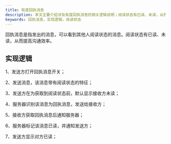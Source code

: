 ```yaml
---
title: 有度回执消息
description: 本文主要介绍涉及有度回执消息的相关逻辑说明；阅读状态有已读、未读，从而提高沟通效率。
keywords: 回执消息，实现逻辑，阅读状态
---
```


回执消息是指发出的消息，可以看到其他人阅读状态的消息。阅读状态有已读、未读，从而提高沟通效率。

## 实现逻辑

1、发送方打开回执消息开关；

2、发送消息，该消息带有阅读状态的特征；

3、发送方在为获取到阅读状态前，默认显示接收方未读；

4、服务器识别该消息为回执消息，发送给接收方；

5、接收方获取回执消息后通知服务器；

6、服务器标记该消息已读，并通知发送方；

7、发送方显示对方已读；